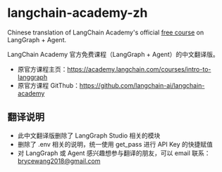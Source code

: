 # langchain-academy-zh
Chinese translation of LangChain Academy's official [free course](https://github.com/langchain-ai/langchain-academy) on LangGraph + Agent. 

LangChain Academy 官方免费课程（LangGraph + Agent）的中文翻译版。

- 原官方课程主页：https://academy.langchain.com/courses/intro-to-langgraph
- 原官方课程 GitThub：https://github.com/langchain-ai/langchain-academy

## 翻译说明
- 此中文翻译版删除了 LangGraph Studio 相关的模块
- 删除了 .env 相关的说明，统一使用 get_pass 进行 API Key 的快捷赋值
- 对 LangGraph 或 Agent 感兴趣想参与翻译的朋友，可以 email 联系：brycewang2018@gmail.com
